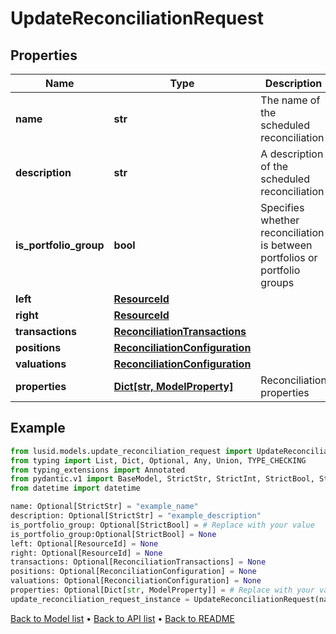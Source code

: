 # UpdateReconciliationRequest

## Properties
Name | Type | Description | Notes
------------ | ------------- | ------------- | -------------
**name** | **str** | The name of the scheduled reconciliation | [optional] 
**description** | **str** | A description of the scheduled reconciliation | [optional] 
**is_portfolio_group** | **bool** | Specifies whether reconciliation is between portfolios or portfolio groups | [optional] 
**left** | [**ResourceId**](ResourceId.md) |  | [optional] 
**right** | [**ResourceId**](ResourceId.md) |  | [optional] 
**transactions** | [**ReconciliationTransactions**](ReconciliationTransactions.md) |  | [optional] 
**positions** | [**ReconciliationConfiguration**](ReconciliationConfiguration.md) |  | [optional] 
**valuations** | [**ReconciliationConfiguration**](ReconciliationConfiguration.md) |  | [optional] 
**properties** | [**Dict[str, ModelProperty]**](ModelProperty.md) | Reconciliation properties | [optional] 
## Example

```python
from lusid.models.update_reconciliation_request import UpdateReconciliationRequest
from typing import List, Dict, Optional, Any, Union, TYPE_CHECKING
from typing_extensions import Annotated
from pydantic.v1 import BaseModel, StrictStr, StrictInt, StrictBool, StrictFloat, StrictBytes, Field, validator, ValidationError, conlist, constr
from datetime import datetime

name: Optional[StrictStr] = "example_name"
description: Optional[StrictStr] = "example_description"
is_portfolio_group: Optional[StrictBool] = # Replace with your value
is_portfolio_group:Optional[StrictBool] = None
left: Optional[ResourceId] = None
right: Optional[ResourceId] = None
transactions: Optional[ReconciliationTransactions] = None
positions: Optional[ReconciliationConfiguration] = None
valuations: Optional[ReconciliationConfiguration] = None
properties: Optional[Dict[str, ModelProperty]] = # Replace with your value
update_reconciliation_request_instance = UpdateReconciliationRequest(name=name, description=description, is_portfolio_group=is_portfolio_group, left=left, right=right, transactions=transactions, positions=positions, valuations=valuations, properties=properties)

```

[Back to Model list](../README.md#documentation-for-models) &#8226; [Back to API list](../README.md#documentation-for-api-endpoints) &#8226; [Back to README](../README.md)

